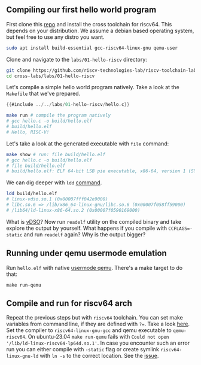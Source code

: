 ## Compiling our first hello world program

First clone this [repo](https://github.com/riscv-technologies-lab/riscv-toolchain-labs) and install the cross toolchain for riscv64.
This depends on your distribution. We assume a debian based operating system, but feel free to use any distro you want.

```bash
sudo apt install build-essential gcc-riscv64-linux-gnu qemu-user
```

Clone and navigate to the `labs/01-hello-riscv` directory:

```bash
git clone https://github.com/riscv-technologies-lab/riscv-toolchain-labs.git cross-labs
cd cross-labs/labs/01-hello-riscv
```

Let's compile a simple hello world program natively. Take a look at
the `Makefile` that we've prepared.

```c
{{#include ../../labs/01-hello-riscv/hello.c}}
```

```bash
make run # compile the program natively
# gcc hello.c -o build/hello.elf
# build/hello.elf
# Hello, RISC-V!
```

Let's take a look at the generated executable with `file` command:

```bash
make show # run: file build/hello.elf
# gcc hello.c -o build/hello.elf
# file build/hello.elf
# build/hello.elf: ELF 64-bit LSB pie executable, x86-64, version 1 (SYSV), dynamically linked, interpreter /lib64/ld-linux-x86-64.so.2, BuildID[sha1]=52deb0fc601275b33ab8a638447f4bf2dcc1bb4a, for GNU/Linux 3.2.0, not stripped
```

We can dig deeper with `ldd` [command](https://man7.org/linux/man-pages/man1/ldd.1.html).

```bash
ldd build/hello.elf
# linux-vdso.so.1 (0x00007fff042e9000)
# libc.so.6 => /lib/x86_64-linux-gnu/libc.so.6 (0x00007f058ff59000)
# /lib64/ld-linux-x86-64.so.2 (0x00007f0590169000)
```

What is [vDSO](https://man7.org/linux/man-pages/man7/vdso.7.html)?
Now run `readelf` utility on the compiled binary and take explore the output by yourself.
What happens if you compile with `CCFLAGS=-static` and run `readelf` again? Why is the output bigger?

## Running under qemu usermode emulation

Run `hello.elf` with native [usermode qemu](https://www.qemu.org/docs/master/user/main.html).
There's a make target to do that:

```
make run-qemu
```

## Compile and run for riscv64 arch

Repeat the previous steps but with `riscv64` toolchain. You can set make variables
from command line, if they are defined with `?=`. Take a look [here](https://ftp.gnu.org/old-gnu/Manuals/make-3.79.1/html_chapter/make_6.html#SEC58).
Set the compiler to `riscv64-linux-gnu-gcc` and qemu executable to `qemu-riscv64`.
On ubuntu-23.04 `make run-qemu` fails with `Could not open '/lib/ld-linux-riscv64-lp64d.so.1'`.
In case you encounter such an error run you can either compile with `-static` flag or create
symlink `riscv64-linux-gnu-ld` with `ln -s` to the correct location. See the [issue](https://github.com/riscv-non-isa/riscv-elf-psabi-doc/issues/114).
